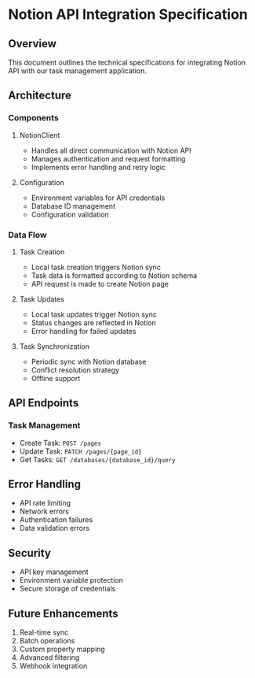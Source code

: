 # Notion API Integration Specification

## Overview
This document outlines the technical specifications for integrating Notion API with our task management application.

## Architecture

### Components
1. NotionClient
   - Handles all direct communication with Notion API
   - Manages authentication and request formatting
   - Implements error handling and retry logic

2. Configuration
   - Environment variables for API credentials
   - Database ID management
   - Configuration validation

### Data Flow
1. Task Creation
   - Local task creation triggers Notion sync
   - Task data is formatted according to Notion schema
   - API request is made to create Notion page

2. Task Updates
   - Local task updates trigger Notion sync
   - Status changes are reflected in Notion
   - Error handling for failed updates

3. Task Synchronization
   - Periodic sync with Notion database
   - Conflict resolution strategy
   - Offline support

## API Endpoints

### Task Management
- Create Task: `POST /pages`
- Update Task: `PATCH /pages/{page_id}`
- Get Tasks: `GET /databases/{database_id}/query`

## Error Handling
- API rate limiting
- Network errors
- Authentication failures
- Data validation errors

## Security
- API key management
- Environment variable protection
- Secure storage of credentials

## Future Enhancements
1. Real-time sync
2. Batch operations
3. Custom property mapping
4. Advanced filtering
5. Webhook integration 